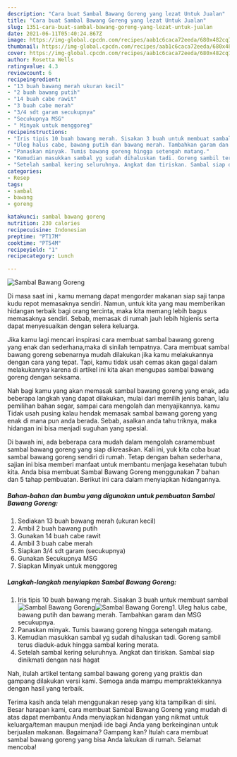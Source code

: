```yaml
---
description: "Cara buat Sambal Bawang Goreng yang lezat Untuk Jualan"
title: "Cara buat Sambal Bawang Goreng yang lezat Untuk Jualan"
slug: 1351-cara-buat-sambal-bawang-goreng-yang-lezat-untuk-jualan
date: 2021-06-11T05:40:24.867Z
image: https://img-global.cpcdn.com/recipes/aab1c6caca72eeda/680x482cq70/sambal-bawang-goreng-foto-resep-utama.jpg
thumbnail: https://img-global.cpcdn.com/recipes/aab1c6caca72eeda/680x482cq70/sambal-bawang-goreng-foto-resep-utama.jpg
cover: https://img-global.cpcdn.com/recipes/aab1c6caca72eeda/680x482cq70/sambal-bawang-goreng-foto-resep-utama.jpg
author: Rosetta Wells
ratingvalue: 4.3
reviewcount: 6
recipeingredient:
- "13 buah bawang merah ukuran kecil"
- "2 buah bawang putih"
- "14 buah cabe rawit"
- "3 buah cabe merah"
- "3/4 sdt garam secukupnya"
- "Secukupnya MSG"
- " Minyak untuk menggoreg"
recipeinstructions:
- "Iris tipis 10 buah bawang merah. Sisakan 3 buah untuk membuat sambal"
- "Uleg halus cabe, bawang putih dan bawang merah. Tambahkan garam dan MSG secukupnya."
- "Panaskan minyak. Tumis bawang goreng hingga setengah matang."
- "Kemudian masukkan sambal yg sudah dihaluskan tadi. Goreng sambil terus diaduk-aduk hingga sambal kering merata."
- "Setelah sambal kering seluruhnya. Angkat dan tiriskan. Sambal siap dinikmati dengan nasi hagat"
categories:
- Resep
tags:
- sambal
- bawang
- goreng

katakunci: sambal bawang goreng 
nutrition: 230 calories
recipecuisine: Indonesian
preptime: "PT17M"
cooktime: "PT54M"
recipeyield: "1"
recipecategory: Lunch

---
```



![Sambal Bawang Goreng](https://img-global.cpcdn.com/recipes/aab1c6caca72eeda/680x482cq70/sambal-bawang-goreng-foto-resep-utama.jpg)

Di masa  saat ini , kamu memang dapat mengorder makanan siap saji tanpa kudu repot memasaknya sendiri. Namun, untuk kita yang mau memberikan hidangan terbaik bagi orang tercinta, maka kita memang lebih bagus memasaknya sendiri. Sebab, memasak di rumah jauh lebih higienis serta dapat menyesuaikan dengan selera keluarga.

Jika kamu lagi mencari inspirasi cara membuat sambal bawang goreng yang enak dan sederhana,maka di sinilah tempatnya. Cara membuat sambal bawang goreng  sebenarnya mudah dilakukan jika kamu melakukannya dengan cara yang tepat. Tapi, kamu tidak usah cemas akan gagal dalam melakukannya 
karena di artikel ini kita akan mengupas sambal bawang goreng dengan seksama.  



Nah bagi kamu yang akan memasak sambal bawang goreng yang enak, ada beberapa langkah yang dapat dilakukan, mulai dari memilih jenis bahan, lalu pemilihan bahan segar, sampai cara mengolah dan menyajikannya. kamu Tidak usah pusing kalau hendak memasak sambal bawang goreng yang enak di mana pun anda berada. Sebab, asalkan anda  tahu triknya, maka hidangan ini bisa menjadi suguhan yang spesial.

Di bawah ini, ada beberapa cara mudah dalam mengolah caramembuat sambal bawang goreng yang siap dikreasikan. Kali ini, yuk kita coba buat sambal bawang goreng sendiri di rumah. Tetap dengan bahan sederhana, sajian ini bisa memberi manfaat untuk membantu menjaga kesehatan tubuh kita. Anda bisa membuat Sambal Bawang Goreng menggunakan 7 bahan dan 5 tahap pembuatan. Berikut ini cara dalam menyiapkan hidangannya.

<!--inarticleads1-->

##### Bahan-bahan dan bumbu yang digunakan untuk pembuatan Sambal Bawang Goreng:

1. Sediakan 13 buah bawang merah (ukuran kecil)
1. Ambil 2 buah bawang putih
1. Gunakan 14 buah cabe rawit
1. Ambil 3 buah cabe merah
1. Siapkan 3/4 sdt garam (secukupnya)
1. Gunakan Secukupnya MSG
1. Siapkan  Minyak untuk menggoreg




<!--inarticleads2-->

##### Langkah-langkah menyiapkan Sambal Bawang Goreng:

1. Iris tipis 10 buah bawang merah. Sisakan 3 buah untuk membuat sambal
<img src="https://img-global.cpcdn.com/steps/c140978d6ed53f64/160x128cq70/sambal-bawang-goreng-langkah-memasak-1-foto.jpg" alt="Sambal Bawang Goreng"><img src="https://img-global.cpcdn.com/steps/e70b6304ab3c2ad3/160x128cq70/sambal-bawang-goreng-langkah-memasak-1-foto.jpg" alt="Sambal Bawang Goreng">1. Uleg halus cabe, bawang putih dan bawang merah. Tambahkan garam dan MSG secukupnya.
1. Panaskan minyak. Tumis bawang goreng hingga setengah matang.
1. Kemudian masukkan sambal yg sudah dihaluskan tadi. Goreng sambil terus diaduk-aduk hingga sambal kering merata.
1. Setelah sambal kering seluruhnya. Angkat dan tiriskan. Sambal siap dinikmati dengan nasi hagat




Nah, itulah artikel tentang  sambal bawang goreng  yang praktis dan gampang dilakukan versi kami. Semoga anda mampu mempraktekkannya dengan hasil yang terbaik. 

Terima kasih anda telah menggunakan resep yang kita tampilkan di sini. Besar harapan kami, cara membuat  Sambal Bawang Goreng yang mudah di atas dapat membantu Anda menyiapkan hidangan yang nikmat untuk keluarga/teman maupun menjadi ide bagi Anda yang berkeinginan untuk berjualan makanan. Bagaimana? Gampang kan? Itulah cara membuat sambal bawang goreng yang bisa Anda lakukan di rumah. Selamat mencoba!

